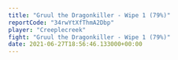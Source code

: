 ```yaml
---
title: "Gruul the Dragonkiller - Wipe 1 (79%)"
reportCode: "34rwYtXfThmA2Dbp"
player: "Creeplecreek"
fight: "Gruul the Dragonkiller - Wipe 1 (79%)"
date: 2021-06-27T18:56:46.133000+00:00
---
```

